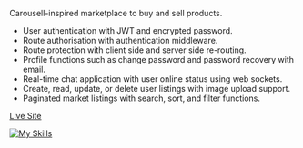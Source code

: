 Carousell-inspired marketplace to buy and sell products.

- User authentication with JWT and encrypted password.
- Route authorisation with authentication middleware.
- Route protection with client side and server side re-routing.
- Profile functions such as change password and password recovery with email.
- Real-time chat application with user online status using web sockets.
- Create, read, update, or delete user listings with image upload support.
- Paginated market listings with search, sort, and filter functions.

[Live Site](https://lelong-market.onrender.com)

[![My Skills](https://skillicons.dev/icons?i=react,nodejs,express,postgres)](https://skillicons.dev)
